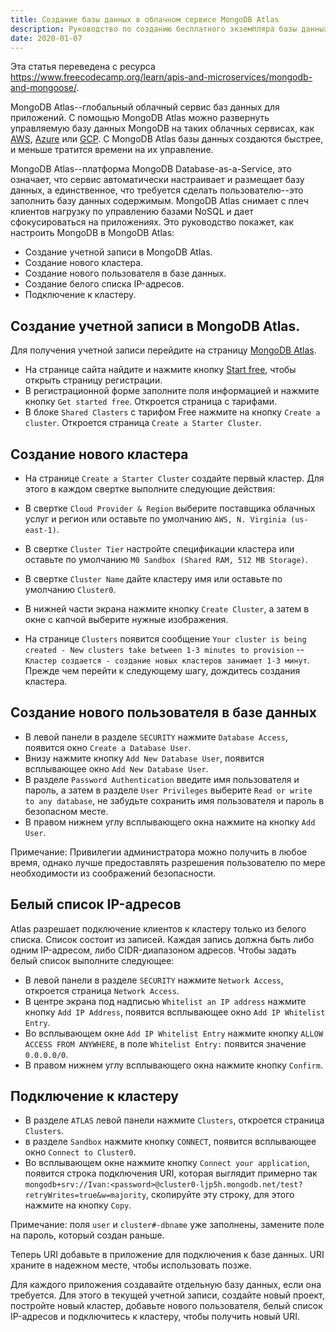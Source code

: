 ```yaml
---
title: Создание базы данных в облачном сервисе MongoDB Atlas
description: Руководство по созданию бесплатного экземпляра базы данных MongoDB в сервисе MongoDB Atlas
date: 2020-01-07
--- 
```


Эта статья переведена с ресурса https://www.freecodecamp.org/learn/apis-and-microservices/mongodb-and-mongoose/.

MongoDB Atlas--глобальный облачный сервис баз данных для приложений. С помощью MongoDB Atlas можно развернуть управляемую базу данных MongoDB на таких облачных сервисах, как [AWS](https://aws.amazon.com/ru/), [Azure](https://azure.microsoft.com/ru-ru/) или [GCP](https://cloud.google.com/). С MongoDB Atlas базы данных создаются быстрее, и меньше тратится времени на их управление. 

MongoDB Atlas--платформа MongoDB Database-as-a-Service, это означает, что сервис автоматически настраивает и размещает базу данных, а единственное, что требуется сделать пользователю--это заполнить базу данных содержимым. MongoDB Atlas снимает с плеч клиентов нагрузку по управлению базами NoSQL и дает сфокусироваться на приложениях. Это руководство покажет, как настроить MongoDB в MongoDB Atlas:

- Создание учетной записи в MongoDB Atlas.
- Создание нового кластера.
- Создание нового пользователя в базе данных.
- Создание белого списка IP-адресов.
- Подключение к кластеру.

## Создание учетной записи в MongoDB Atlas.

Для получения учетной записи перейдите на страницу [MongoDB Atlas](https://www.mongodb.com/cloud/atlas). 

- На странице сайта найдите и нажмите кнопку [Start free](https://www.mongodb.com/cloud/atlas/register), чтобы открыть страницу регистрации.
- В регистрационной форме заполните поля информацией и нажмите кнопку `Get started free`. Откроется страница с тарифами.
- В блоке `Shared Clasters` с тарифом Free нажмите на кнопку `Create a cluster`. Откроется страница `Create a Starter Cluster`.

## Создание нового кластера

- На странице `Create a Starter Cluster` создайте первый кластер. Для этого в каждом свертке выполните следующие действия:

- В свертке `Cloud Provider & Region` выберите поставщика облачных услуг и регион или оставьте по умолчанию `AWS, N. Virginia (us-east-1)`.
- В свертке `Cluster Tier` настройте спецификации кластера или оставьте по умолчанию `M0 Sandbox (Shared RAM, 512 MB Storage)`.
- В свертке `Cluster Name` дайте кластеру имя или оставьте по умолчанию `Cluster0`.
- В нижней части экрана нажмите кнопку `Create Cluster`, а затем в окне с капчой выберите нужные изображения.
- На странице `Clusters` появится сообщение `Your cluster is being created - New clusters take between 1-3 minutes to provision` -- `Кластер создается - создание новых кластеров занимает 1-3 минут`. Прежде чем перейти к следующему шагу, дождитесь создания кластера.

## Создание нового пользователя в базе данных

- В левой панели в разделе `SECURITY` нажмите `Database Access`, появится окно `Create a Database User`.
- Внизу нажмите кнопку `Add New Database User`, появится всплывающее окно `Add New Database User`.
- В разделе `Password Authentication` введите имя пользователя и пароль, а затем в разделе `User Privileges` выберите `Read or write to any database`, не забудьте сохранить имя пользователя и пароль в безопасном месте.
- В правом нижнем углу всплывающего окна нажмите на кнопку `Add User`.

Примечание: Привилегии администратора можно получить в любое время, однако лучше предоставлять разрешения пользователю по мере необходимости из соображений безопасности.

## Белый список IP-адресов

Atlas разрешает подключение клиентов к кластеру только из белого списка. Список состоит из записей. Каждая запись должна быть либо одним IP-адресом, либо CIDR-диапазоном адресов. Чтобы задать белый список выполните следующее:

- В левой панели в разделе `SECURITY` нажмите `Network Access`, откроется страница `Network Access`.
- В центре экрана под надписью `Whitelist an IP address` нажмите кнопку `Add IP Address`, появится всплывающее окно `Add IP Whitelist Entry`. 
- Во всплывающем окне `Add IP Whitelist Entry` нажмите кнопку `ALLOW ACCESS FROM ANYWHERE`, в поле `Whitelist Entry:` появится значение `0.0.0.0/0`.
- В правом нижнем углу всплывающего окна нажмите кнопку `Confirm`.

## Подключение к кластеру

- В разделе `ATLAS` левой панели нажмите `Clusters`, откроется страница `Clusters`.
- в разделе `Sandbox` нажмите кнопку `CONNECT`, появится всплывающее окно `Connect to Cluster0`.
- Во всплывающем окне нажмите кнопку `Connect your application`, появится строка подключения URI, которая выглядит примерно так `mongodb+srv://Ivan:<password>@cluster0-ljp5h.mongodb.net/test?retryWrites=true&w=majority`, скопируйте эту строку, для этого нажмите на кнопку `Copy`.

Примечание: поля `user` и `cluster#-dbname` уже заполнены, замените поле <password> на пароль, который создан раньше.

Теперь URI добавьте в приложение для подключения к базе данных. URI  храните в надежном месте, чтобы использовать позже.

Для каждого приложения создавайте отдельную базу данных, если она требуется. Для этого в текущей учетной записи, создайте новый проект, постройте новый кластер, добавьте нового пользователя, белый список IP-адресов и подключитесь к кластеру, чтобы получить новый URI.






